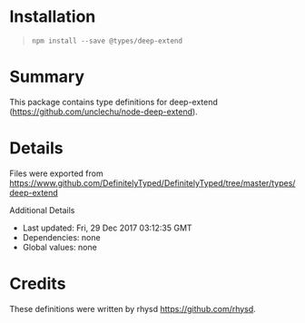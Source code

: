 # Installation
> `npm install --save @types/deep-extend`

# Summary
This package contains type definitions for deep-extend (https://github.com/unclechu/node-deep-extend).

# Details
Files were exported from https://www.github.com/DefinitelyTyped/DefinitelyTyped/tree/master/types/deep-extend

Additional Details
 * Last updated: Fri, 29 Dec 2017 03:12:35 GMT
 * Dependencies: none
 * Global values: none

# Credits
These definitions were written by rhysd <https://github.com/rhysd>.
